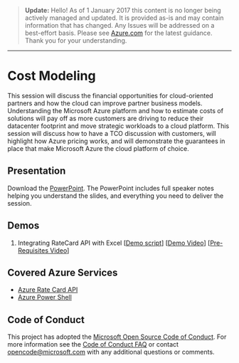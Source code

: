 > **Update:** Hello! As of 1 January 2017 this content is no longer being actively managed and updated. It is provided as-is and may contain information that has changed. Any Issues will be addressed on a best-effort basis. Please see [Azure.com](http://www.azure.com) for the latest guidance. Thank you for your understanding.

---

# Cost Modeling
This session will discuss the financial opportunities for cloud-oriented partners and how the cloud can improve partner business models. Understanding the Microsoft Azure platform and how to estimate costs of solutions will pay off as more customers are driving to reduce their datacenter footprint and move strategic workloads to a cloud platform.  This session will discuss how to have a TCO discussion with customers, will highlight how Azure pricing works, and will demonstrate the guarantees in place that make Microsoft Azure the cloud platform of choice.
## Presentation
Download the [PowerPoint](./Azure%20Cost%20modelling%20v2.pptx?raw=1).
The PowerPoint includes full speaker notes helping you understand the slides, and everything you need to deliver the session.


## Demos
1. Integrating RateCard API with Excel [[Demo script](./Demo-Integrating%20RateCard%20API%20with%20Excel/readme.md)] [[Demo Video](https://azurecatgsicontent.blob.core.windows.net/cost-modeling/CostModelling.mp4)] [[Pre-Requisites Video](https://azurecatgsicontent.blob.core.windows.net/cost-modeling/Pre-requisites.mp4)]


## Covered Azure Services

* [Azure Rate Card API](https://azure.microsoft.com/en-us/documentation/articles/billing-usage-rate-card-overview/)
* [Azure Power Shell](https://msdn.microsoft.com/en-us/library/jj156055.aspx)


## Code of Conduct
This project has adopted the [Microsoft Open Source Code of Conduct](https://opensource.microsoft.com/codeofconduct/). For more information see the [Code of Conduct FAQ](https://opensource.microsoft.com/codeofconduct/faq/) or contact [opencode@microsoft.com](mailto:opencode@microsoft.com) with any additional questions or comments.

